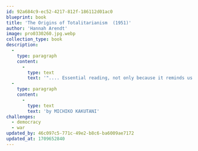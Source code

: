 ```yaml
---
id: 92a684c9-ec52-4217-812f-186112d01ac0
blueprint: book
title: 'The Origins of Totalitarianism  (1951)'
author: 'Hannah Arendt'
image: pro0330260.jpg.webp
collection_type: book
description:
  -
    type: paragraph
    content:
      -
        type: text
        text: '".... Essential reading, not only because it reminds us of the monstrous crimes committed by Nazi Germany and Stalin Soviet Union in the 20th century, and also because it provides a chilling warning of the dynamics that could fuel totalitarian movements in the future. Book_how alienation, rootlessness, and economic uncertainty can make people susceptible to the lies and conspiracy theories dispensed by tyrants. It shows how the weaponization bigotry and racism by demagogues fuels populous movements build upon tribal hatred, while undermining the long-standing institutions meant to protect our freedoms and the rule of law, and shattering the very idea of a shared sense of humanity." '
  -
    type: paragraph
    content:
      -
        type: text
        text: 'by MICHIKO KAKUTANI'
challenges:
  - democracy
  - war
updated_by: 46c097c5-771c-49e2-b8c6-ba6009ae7172
updated_at: 1709652840
---
```

